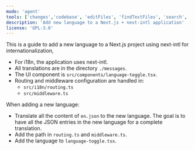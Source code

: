 ```yaml
---
mode: 'agent'
tools: ['changes','codebase', 'editFiles', 'findTestFiles', 'search', 'writeTest']
description: 'Add new language to a Next.js + next-intl application'
license: 'GPL-3.0'
---
```


This is a guide to add a new language to a Next.js project using next-intl for internationalization,

- For i18n, the application uses next-intl.
- All translations are in the directory `./messages`.
- The UI component is `src/components/language-toggle.tsx`.
- Routing and middleware configuration are handled in:
  - `src/i18n/routing.ts`
  - `src/middleware.ts`

When adding a new language:

- Translate all the content of `en.json` to the new language. The goal is to have all the JSON entries in the new language for a complete translation.
- Add the path in `routing.ts` and `middleware.ts`.
- Add the language to `language-toggle.tsx`.
